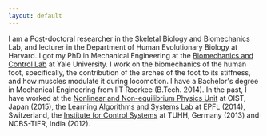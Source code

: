 ```yaml
---
layout: default
---
```


I am a Post-doctoral researcher in the Skeletal Biology and Biomechanics Lab, and lecturer in the Department of Human Evolutionary Biology at Harvard. I got my PhD in Mechanical Engineering at the [Biomechanics and Control Lab](http://mvlab.yale.edu) at Yale University. I work on the biomechanics of the human foot, specifically, the contribution of the arches of the foot to its stiffness, and how muscles modulate it during locomotion. I have a Bachelor's degree in Mechanical Engineering from IIT Roorkee (B.Tech. 2014). In the past, I have worked at the [Nonlinear and Non-equilibrium Physics Unit](https://www.oist.jp/groups/collective-interactions-unit-mahesh-bandi?page=1) at OIST, Japan (2015), the [Learning Algorithms and Systems Lab](https://www.epfl.ch/labs/lasa/) at EPFL (2014), Switzerland, the [Institute for Control Systems](https://www.tuhh.de/ics/welcome.html) at TUHH, Germany (2013) and NCBS-TIFR, India (2012).
